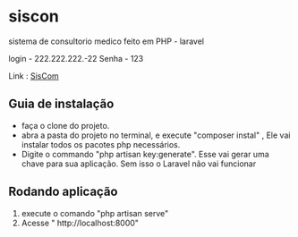 # siscon

sistema de consultorio medico feito em PHP - laravel 

login - 222.222.222.-22
Senha - 123

Link : [SisCom](http://siscon-consultorio-medico.herokuapp.com/login)


## Guia de instalação

- faça o clone do projeto.
- abra a pasta do projeto no terminal, e execute "composer instal" , Ele vai instalar todos os pacotes php necessários.
- Digite o commando "php artisan key:generate". Esse vai gerar uma chave para sua aplicação. Sem isso o Laravel não vai funcionar

## Rodando aplicação

1. execute o comando "php artisan serve"
2. Acesse " http://localhost:8000"
